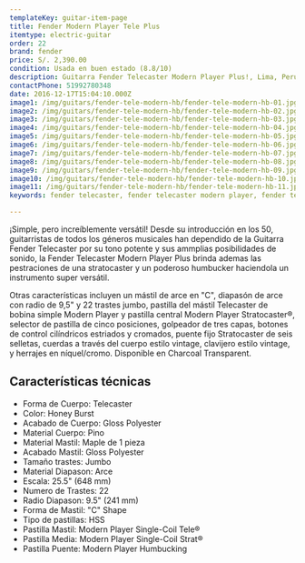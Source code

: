 ```yaml
---
templateKey: guitar-item-page
title: Fender Modern Player Tele Plus
itemtype: electric-guitar
order: 22
brand: fender
price: S/. 2,390.00
condition: Usada en buen estado (8.8/10)
description: Guitarra Fender Telecaster Modern Player Plus!, Lima, Peru
contactPhone: 51992780348
date: 2016-12-17T15:04:10.000Z
image1: /img/guitars/fender-tele-modern-hb/fender-tele-modern-hb-01.jpg
image2: /img/guitars/fender-tele-modern-hb/fender-tele-modern-hb-02.jpg
image3: /img/guitars/fender-tele-modern-hb/fender-tele-modern-hb-03.jpg
image4: /img/guitars/fender-tele-modern-hb/fender-tele-modern-hb-04.jpg
image5: /img/guitars/fender-tele-modern-hb/fender-tele-modern-hb-05.jpg
image6: /img/guitars/fender-tele-modern-hb/fender-tele-modern-hb-06.jpg
image7: /img/guitars/fender-tele-modern-hb/fender-tele-modern-hb-07.jpg
image8: /img/guitars/fender-tele-modern-hb/fender-tele-modern-hb-08.jpg
image9: /img/guitars/fender-tele-modern-hb/fender-tele-modern-hb-09.jpg
image10: /img/guitars/fender-tele-modern-hb/fender-tele-modern-hb-10.jpg
image11: /img/guitars/fender-tele-modern-hb/fender-tele-modern-hb-11.jpg
keywords: fender telecaster, fender telecaster modern player, fender telecaster modern player

---
```

¡Simple, pero increíblemente versátil! Desde su introducción en los 50, guitarristas de todos los géneros musicales han dependido de la Guitarra Fender Telecaster por su tono potente y sus ammplias posibilidades de sonido, la Fender Telecaster Modern Player Plus brinda ademas las pestraciones de una stratocaster y un poderoso humbucker haciendola un instrumento super versátil.

Otras características incluyen un mástil de arce en "C", diapasón de arce con radio de 9,5" y 22 trastes jumbo, pastilla del mástil Telecaster de bobina simple Modern Player y pastilla central Modern Player Stratocaster®, selector de pastilla de cinco posiciones, golpeador de tres capas, botones de control cilíndricos estriados y cromados, puente fijo Stratocaster de seis selletas, cuerdas a través del cuerpo estilo vintage, clavijero estilo vintage, y herrajes en níquel/cromo. Disponible en Charcoal Transparent.

## Características técnicas

* Forma de Cuerpo: Telecaster
* Color: Honey Burst
* Acabado de Cuerpo: Gloss Polyester
* Material Cuerpo: Pino
* Material Mastil: Maple de 1 pieza
* Acabado Mastil: Gloss Polyester
* Tamaño trastes: Jumbo
* Material Diapason: Arce
* Escala: 25.5" (648 mm)
* Numero de Trastes: 22
* Radio Diapason: 9.5" (241 mm)
* Forma de Mastil: "C" Shape
* Tipo de pastillas: HSS
* Pastilla Mastil: Modern Player Single-Coil Tele®
* Pastilla Media: Modern Player Single-Coil Strat®
* Pastilla Puente: Modern Player Humbucking
